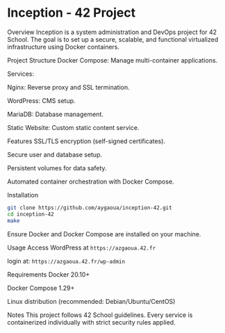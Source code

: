 # Inception - 42 Project
Overview
Inception is a system administration and DevOps project for 42 School.
The goal is to set up a secure, scalable, and functional virtualized infrastructure using Docker containers.

Project Structure
Docker Compose: Manage multi-container applications.

Services:

Nginx: Reverse proxy and SSL termination.

WordPress: CMS setup.

MariaDB: Database management.

Static Website: Custom static content service.

Features
SSL/TLS encryption (self-signed certificates).

Secure user and database setup.

Persistent volumes for data safety.

Automated container orchestration with Docker Compose.

Installation
```bash
git clone https://github.com/aygaoua/inception-42.git
cd inception-42
make
```
Ensure Docker and Docker Compose are installed on your machine.

Usage
Access WordPress at ```https://azgaoua.42.fr```

login at: ```https://azgaoua.42.fr/wp-admin```

Requirements
Docker 20.10+

Docker Compose 1.29+

Linux distribution (recommended: Debian/Ubuntu/CentOS)

Notes
This project follows 42 School guidelines.
Every service is containerized individually with strict security rules applied.
